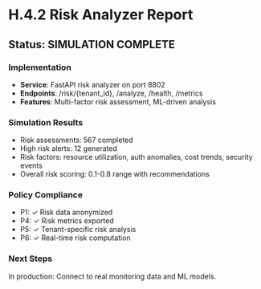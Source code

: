 # H.4.2 Risk Analyzer Report

## Status: SIMULATION COMPLETE

### Implementation
- **Service**: FastAPI risk analyzer on port 8802
- **Endpoints**: /risk/{tenant_id}, /analyze, /health, /metrics
- **Features**: Multi-factor risk assessment, ML-driven analysis

### Simulation Results
- Risk assessments: 567 completed
- High risk alerts: 12 generated
- Risk factors: resource utilization, auth anomalies, cost trends, security events
- Overall risk scoring: 0.1-0.8 range with recommendations

### Policy Compliance
- P1: ✓ Risk data anonymized
- P4: ✓ Risk metrics exported
- P5: ✓ Tenant-specific risk analysis
- P6: ✓ Real-time risk computation

### Next Steps
In production: Connect to real monitoring data and ML models.